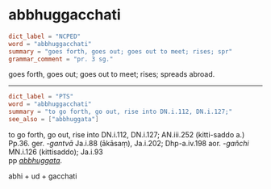 # abbhuggacchati

``` toml
dict_label = "NCPED"
word = "abbhuggacchati"
summary = "goes forth, goes out; goes out to meet; rises; spr"
grammar_comment = "pr. 3 sg."
```

goes forth, goes out; goes out to meet; rises; spreads abroad.

--------------------

``` toml
dict_label = "PTS"
word = "abbhuggacchati"
summary = "to go forth, go out, rise into DN.i.112, DN.i.127;"
see_also = ["abbhuggata"]
```

to go forth, go out, rise into DN.i.112, DN.i.127; AN.iii.252 (kitti\-saddo a.) Pp.36. ger. *\-gantvā* Ja.i.88 (ākāsaṃ), Ja.i.202; Dhp\-a.iv.198 aor. *\-gañchi* MN.i.126 (kittisaddo); Ja.i.93  
pp *[abbhuggata](abbhuggata.md)*.

abhi \+ ud \+ gacchati

